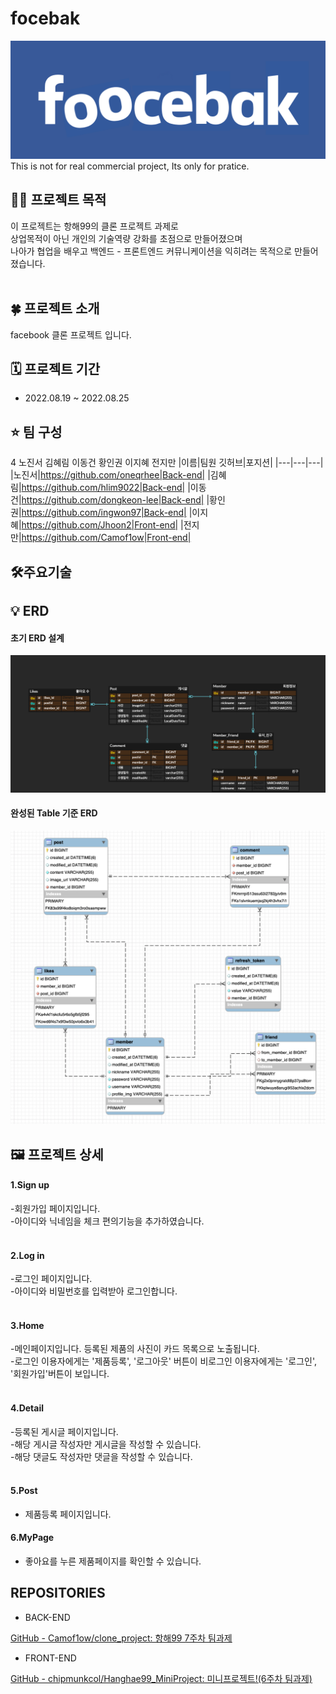 

# focebak

![Title](./readme/foocebak.png)
This is not for real commercial project, Its only for pratice.


## ****🤷‍♂️ 프로젝트 목적****
이 프로젝트는 항해99의 클론 프로젝트 과제로<br>
상업목적이 아닌 개인의 기술역량 강화를 초점으로 만들어졌으며 <br>
나아가 협업을 배우고 백엔드 - 프론트엔드 커뮤니케이션을 익히려는 목적으로 만들어졌습니다.<br><br>

## ****🍀 프로젝트 소개****

facebook 클론 프로젝트 입니다.
## ****🗓 프로젝트 기간****

- 2022.08.19 ~ 2022.08.25

## ****⭐️ 팀 구성****

4	노진서	김혜림	이동건	황인권	이지혜	전지만
|이름|팀원 깃허브|포지션|
|---|---|---|
|노진서|https://github.com/oneqrhee|Back-end|
|김혜림|https://github.com/hlim9022|Back-end|
|이동건|https://github.com/dongkeon-lee|Back-end|
|황인권|https://github.com/ingwon97|Back-end|
|이지혜|https://github.com/Jhoon2|Front-end|
|전지만|https://github.com/Camof1ow|Front-end|




## ****🛠주요기술****



## ****💡 ERD****
#### 초기 ERD 설계
![ERD 설계](./readme/ERDfromStart.png)

#### 완성된 Table 기준 ERD
![ERD 완성](./readme/ERDfromProjectEntity.png)





## ****🖼️ 프로젝트 상세****

#### 1.Sign up

-회원가입 페이지입니다.<br>
-아이디와 닉네임을 체크 편의기능을 추가하였습니다.<br><br>

#### 2.Log in

-로그인 페이지입니다.<br>
-아이디와 비밀번호를 입력받아 로그인합니다.<br><br>

#### 3.Home

-메인페이지입니다. 등록된 제품의 사진이 카드 목록으로 노출됩니다.<br>
-로그인 이용자에게는 '제품등록', '로그아웃' 버튼이 비로그인 이용자에게는 '로그인', '회원가입'버튼이 보입니다.<br><br>


#### 4.Detail

-등록된 게시글 페이지입니다.<br>
-해당 게시글 작성자만 게시글을 작성할 수 있습니다.<br>
-해당 댓글도 작성자만 댓글을 작성할 수 있습니다.<br><br>

#### 5.Post

- 제품등록 페이지입니다.<br>

#### 6.MyPage

- 좋아요를 누른 제품페이지를 확인할 수 있습니다. <br>



## REPOSITORIES
- BACK-END

[GitHub - Camof1ow/clone_project: 항해99 7주차 팀과제](https://github.com/Camof1ow/clone_project)

- FRONT-END

[GitHub - chipmunkcol/Hanghae99_MiniProject: 미니프로젝트!(6주차 팀과제)](https://github.com/chipmunkcol/Hanghae99_MiniProject)<br><br>
